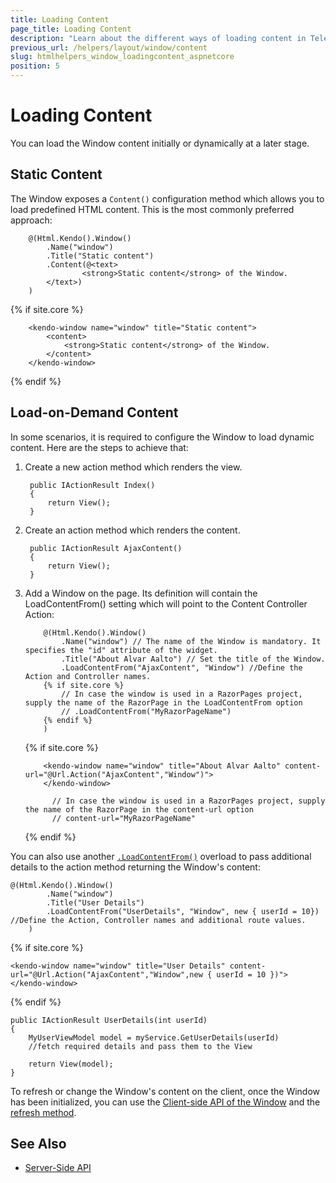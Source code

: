 ```yaml
---
title: Loading Content
page_title: Loading Content
description: "Learn about the different ways of loading content in Telerik UI Window component for {{ site.framework }}."
previous_url: /helpers/layout/window/content
slug: htmlhelpers_window_loadingcontent_aspnetcore
position: 5
---
```


# Loading Content

You can load the Window content initially or dynamically at a later stage.

## Static Content

The Window exposes a `Content()` configuration method which allows you to load predefined HTML content. This is the most commonly preferred approach:

```HtmlHelper
    @(Html.Kendo().Window()
        .Name("window")
        .Title("Static content")
        .Content(@<text>
                <strong>Static content</strong> of the Window.
        </text>)
    )
```
{% if site.core %}
```TagHelper
    <kendo-window name="window" title="Static content">
        <content>
            <strong>Static content</strong> of the Window.
        </content>
    </kendo-window>
```
{% endif %}

## Load-on-Demand Content

In some scenarios, it is required to configure the Window to load dynamic content. Here are the steps to achieve that:

1. Create a new action method which renders the view.

        public IActionResult Index()
        {
            return View();
        }

1. Create an action method which renders the content.

        public IActionResult AjaxContent()
        {
            return View();
        }

1. Add a Window on the page. Its definition will contain the LoadContentFrom() setting which will point to the Content Controller Action:

    ```HtmlHelper
        @(Html.Kendo().Window()
            .Name("window") // The name of the Window is mandatory. It specifies the "id" attribute of the widget.
            .Title("About Alvar Aalto") // Set the title of the Window.
            .LoadContentFrom("AjaxContent", "Window") //Define the Action and Controller names.
        {% if site.core %}
            // In case the window is used in a RazorPages project, supply the name of the RazorPage in the LoadContentFrom option
            // .LoadContentFrom("MyRazorPageName")
        {% endif %}
        )
    ```
    {% if site.core %}
    ```TagHelper
        <kendo-window name="window" title="About Alvar Aalto" content-url="@Url.Action("AjaxContent","Window")">
        </kendo-window>

          // In case the window is used in a RazorPages project, supply the name of the RazorPage in the content-url option
          // content-url="MyRazorPageName"
    ```
    {% endif %}

You can also use another [`.LoadContentFrom()`](/api/kendo.mvc.ui.fluent/windowbuilder#loadcontentfrommicrosoftaspnetcoreroutingroutevaluedictionary) overload to pass additional details to the action method returning the Window's content:

```HtmlHelper
@(Html.Kendo().Window()
        .Name("window") 
        .Title("User Details") 
        .LoadContentFrom("UserDetails", "Window", new { userId = 10}) //Define the Action, Controller names and additional route values.
    )
```
{% if site.core %}
 ```TagHelper
<kendo-window name="window" title="User Details" content-url="@Url.Action("AjaxContent","Window",new { userId = 10 })">
</kendo-window>
 ```
{% endif %}
```Controller
public IActionResult UserDetails(int userId)
{
    MyUserViewModel model = myService.GetUserDetails(userId)
    //fetch required details and pass them to the View 
    
    return View(model);
}
```

To refresh or change the Window's content on the client, once the Window has been initialized, you can use the [Client-side API of the Window](https://docs.telerik.com/kendo-ui/api/javascript/ui/window) and the [refresh method](https://docs.telerik.com/kendo-ui/api/javascript/ui/window/methods/refresh).
## See Also

* [Server-Side API](/api/window)
